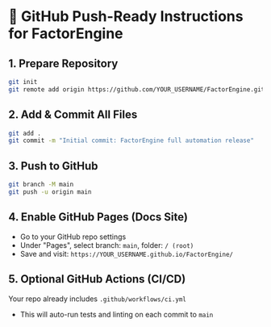 # 🚀 GitHub Push-Ready Instructions for FactorEngine

## 1. Prepare Repository
```bash
git init
git remote add origin https://github.com/YOUR_USERNAME/FactorEngine.git
```

## 2. Add & Commit All Files
```bash
git add .
git commit -m "Initial commit: FactorEngine full automation release"
```

## 3. Push to GitHub
```bash
git branch -M main
git push -u origin main
```

## 4. Enable GitHub Pages (Docs Site)
- Go to your GitHub repo settings
- Under "Pages", select branch: `main`, folder: `/ (root)`
- Save and visit: `https://YOUR_USERNAME.github.io/FactorEngine/`

## 5. Optional GitHub Actions (CI/CD)
Your repo already includes `.github/workflows/ci.yml`
- This will auto-run tests and linting on each commit to `main`
